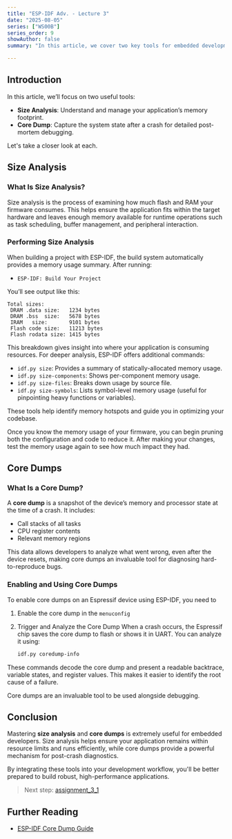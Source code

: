 ```yaml
---
title: "ESP-IDF Adv. - Lecture 3"
date: "2025-08-05"
series: ["WS00B"]
series_order: 9
showAuthor: false
summary: "In this article, we cover two key tools for embedded development on Espressif platforms: size analysis and core dumps. You’ll learn what they do, why they matter, and how to use them to build more efficient and reliable applications."

---
```


## Introduction

In this article, we’ll focus on two useful tools:

* __Size Analysis__: Understand and manage your application’s memory footprint.
* __Core Dump__: Capture the system state after a crash for detailed post-mortem debugging.

Let's take a closer look at each.

## Size Analysis

### What Is Size Analysis?

Size analysis is the process of examining how much flash and RAM your firmware consumes. This helps ensure the application fits within the target hardware and leaves enough memory available for runtime operations such as task scheduling, buffer management, and peripheral interaction.

### Performing Size Analysis

When building a project with ESP-IDF, the build system automatically provides a memory usage summary. After running:

* `ESP-IDF: Build Your Project`

You’ll see output like this:

```
Total sizes:
 DRAM .data size:   1234 bytes
 DRAM .bss  size:   5678 bytes
 IRAM   size:       9101 bytes
 Flash code size:   11213 bytes
 Flash rodata size: 1415 bytes
```

This breakdown gives insight into where your application is consuming resources. For deeper analysis, ESP-IDF offers additional commands:

* `idf.py size`: Provides a summary of statically-allocated memory usage.
* `idf.py size-components`: Shows per-component memory usage.
* `idf.py size-files`: Breaks down usage by source file.
* `idf.py size-symbols`: Lists symbol-level memory usage (useful for pinpointing heavy functions or variables).

These tools help identify memory hotspots and guide you in optimizing your codebase.

Once you know the memory usage of your firmware, you can begin pruning both the configuration and code to reduce it. After making your changes, test the memory usage again to see how much impact they had.

## Core Dumps

### What Is a Core Dump?

A __core dump__ is a snapshot of the device’s memory and processor state at the time of a crash. It includes:

* Call stacks of all tasks
* CPU register contents
* Relevant memory regions

This data allows developers to analyze what went wrong, even after the device resets, making core dumps an invaluable tool for diagnosing hard-to-reproduce bugs.

### Enabling and Using Core Dumps

To enable core dumps on an Espressif device using ESP-IDF, you need to
1. Enable the core dump in the `menuconfig`
2. Trigger and Analyze the Core Dump
    When a crash occurs, the Espressif chip saves the core dump to flash or shows it in UART. You can analyze it using:

    ```sh
    idf.py coredump-info
    ```

These commands decode the core dump and present a readable backtrace, variable states, and register values. This makes it easier to identify the root cause of a failure.

Core dumps are an invaluable tool to be used alongside debugging.

## Conclusion

Mastering __size analysis__ and __core dumps__ is extremely useful for embedded developers. Size analysis helps ensure your application remains within resource limits and runs efficiently, while core dumps provide a powerful mechanism for post-crash diagnostics.

By integrating these tools into your development workflow, you'll be better prepared to build robust, high-performance applications.


> Next step: [assignment_3_1](../assignment-3-1/)

## Further Reading

* [ESP-IDF Core Dump Guide](https://docs.espressif.com/projects/esp-idf/en/latest/esp32/api-guides/core_dump.html)
